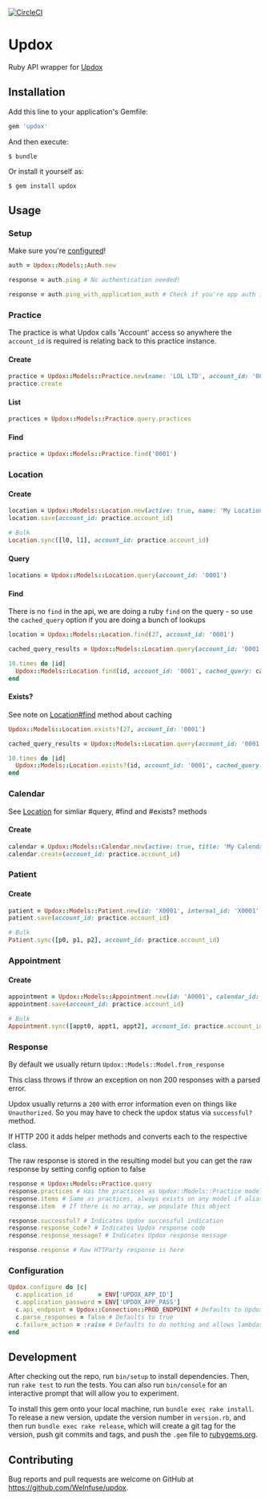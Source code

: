 [![CircleCI](https://circleci.com/gh/WeInfuse/updox.svg?style=svg)](https://circleci.com/gh/WeInfuse/updox)

# Updox
Ruby API wrapper for [Updox](https://updoxqa.com/api/newio)

## Installation

Add this line to your application's Gemfile:

```ruby
gem 'updox'
```

And then execute:

    $ bundle

Or install it yourself as:

    $ gem install updox

## Usage

### Setup

Make sure you're [configured](#configuration)!

```ruby
auth = Updox::Models::Auth.new

response = auth.ping # No authentication needed!

response = auth.ping_with_application_auth # Check if you're app auth is working!
```

### Practice
The practice is what Updox calls 'Account' access so anywhere the `account_id` is required is relating back to this practice instance.

#### Create
```ruby
practice = Updox::Models::Practice.new(name: 'LOL LTD', account_id: '0001', active: true)
practice.create
```

#### List
```ruby
practices = Updox::Models::Practice.query.practices
```

#### Find
```ruby
practice = Updox::Models::Practice.find('0001')
```

### Location

#### Create

```ruby
location = Updox::Models::Location.new(active: true, name: 'My Location', code: 'ML01', id: '27')
location.save(account_id: practice.account_id)

# Bulk
Location.sync([l0, l1], account_id: practice.account_id)
```

#### Query
```ruby
locations = Updox::Models::Location.query(account_id: '0001')
```

#### Find
There is no `find` in the api, we are doing a ruby `find` on the query - so use the `cached_query` option if you are doing a bunch of lookups

```ruby
location = Updox::Models::Location.find(27, account_id: '0001')

cached_query_results = Updox::Models::Location.query(account_id: '0001')

10.times do |id|
  Updox::Models::Location.find(id, account_id: '0001', cached_query: cached_query_results)
end
```

#### Exists?
See note on [Location#find](#location_find) method about caching

```ruby
Updox::Models::Location.exists?(27, account_id: '0001')

cached_query_results = Updox::Models::Location.query(account_id: '0001')

10.times do |id|
  Updox::Models::Location.exists?(id, account_id: '0001', cached_query: cached_query_results)
end
```

### Calendar
See [Location](#location) for simliar #query, #find and #exists? methods

#### Create

```ruby
calendar = Updox::Models::Calendar.new(active: true, title: 'My Calendar', id: 'C1')
calendar.create(account_id: practice.account_id)
```

### Patient

#### Create

```ruby
patient = Updox::Models::Patient.new(id: 'X0001', internal_id: 'X0001', first_name: 'Brian', last_name: 'Brianson', mobile_number: 5126914360, active: true)
patient.save(account_id: practice.account_id)

# Bulk
Patient.sync([p0, p1, p2], account_id: practice.account_id)
```

### Appointment

#### Create

```ruby
appointment = Updox::Models::Appointment.new(id: 'A0001', calendar_id: calendar.id, date: Time.now + 20, duration: 60, location_id: location.id, patient_id: patient.id)
appointment.save(account_id: practice.account_id)

# Bulk
Appointment.sync([appt0, appt1, appt2], account_id: practice.account_id)
```

### Response
By default we usually return `Updox::Models::Model.from_response`

This class throws if throw an exception on non 200 responses with a parsed error.

Updox usually returns a `200` with error information even on things like `Unauthorized`. So you may have to check the updox status via `successful?` method.

If HTTP 200 it adds helper methods and converts each to the respective class.

The raw response is stored in the resulting model but you can get the raw response by setting config option to false

```ruby
response = Updox::Models::Practice.query
response.practices # Has the practices as Updox::Models::Practice model
response.items # Same as practices, always exists on any model if alias is broken
response.item  # If there is no array, we populate this object

response.successful? # Indicates Updox successful indication
response.response_code? # Indicates Updox response code
response.response_message? # Indicates Updox response message

response.response # Raw HTTParty response is here
```

### Configuration

```ruby
Updox.configure do |c|
  c.application_id       = ENV['UPDOX_APP_ID']
  c.application_password = ENV['UPDOX_APP_PASS']
  c.api_endpoint = Updox::Connection::PROD_ENDPOINT # Defaults to Updox QA endpoint
  c.parse_responses = false # Defaults to true
  c.failure_action = :raise # Defaults to do nothing and allows lambdas
end
```

## Development

After checking out the repo, run `bin/setup` to install dependencies. Then, run `rake test` to run the tests. You can also run `bin/console` for an interactive prompt that will allow you to experiment.

To install this gem onto your local machine, run `bundle exec rake install`. To release a new version, update the version number in `version.rb`, and then run `bundle exec rake release`, which will create a git tag for the version, push git commits and tags, and push the `.gem` file to [rubygems.org](https://rubygems.org).

## Contributing

Bug reports and pull requests are welcome on GitHub at https://github.com/WeInfuse/updox.
